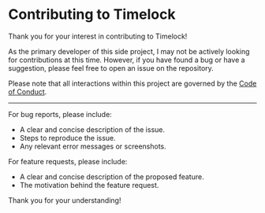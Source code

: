 # Contributing to Timelock

Thank you for your interest in contributing to Timelock!

As the primary developer of this side project, I may not be actively looking for contributions at this time. However, if you have found a bug or have a suggestion, please feel free to open an issue on the repository.

Please note that all interactions within this project are governed by the [Code of Conduct](CODE_OF_CONDUCT.md).

---

For bug reports, please include:

* A clear and concise description of the issue.
* Steps to reproduce the issue.
* Any relevant error messages or screenshots.

For feature requests, please include:

* A clear and concise description of the proposed feature.
* The motivation behind the feature request.

Thank you for your understanding!